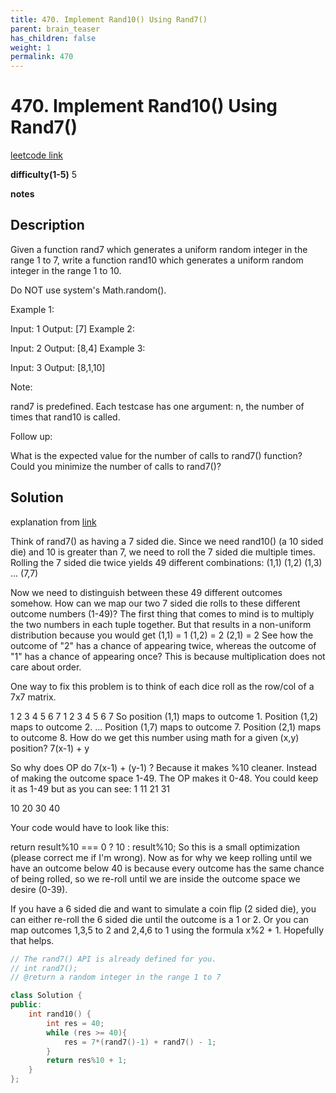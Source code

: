 ```yaml
---
title: 470. Implement Rand10() Using Rand7()
parent: brain_teaser
has_children: false
weight: 1
permalink: 470
---
```

# 470. Implement Rand10() Using Rand7()
[leetcode link](https://leetcode.com/problems/implement-rand10-using-rand7/)

**difficulty(1-5)** 
5

**notes**

## Description
Given a function rand7 which generates a uniform random integer in the range 1 to 7, write a function rand10 which generates a uniform random integer in the range 1 to 10.

Do NOT use system's Math.random().

 

Example 1:

Input: 1
Output: [7]
Example 2:

Input: 2
Output: [8,4]
Example 3:

Input: 3
Output: [8,1,10]
 

Note:

rand7 is predefined.
Each testcase has one argument: n, the number of times that rand10 is called.
 

Follow up:

What is the expected value for the number of calls to rand7() function?
Could you minimize the number of calls to rand7()?

## Solution
explanation from [link](https://leetcode.com/problems/implement-rand10-using-rand7/discuss/150301/Three-line-Java-solution-the-idea-can-be-generalized-to-%22Implement-RandM()-Using-RandN()%22)

Think of rand7() as having a 7 sided die.
Since we need rand10() (a 10 sided die) and 10 is greater than 7, we need to roll the 7 sided die multiple times.
Rolling the 7 sided die twice yields 49 different combinations:
(1,1)
(1,2)
(1,3)
...
(7,7)

Now we need to distinguish between these 49 different outcomes somehow. How can we map our two 7 sided die rolls to these different outcome numbers (1-49)?
The first thing that comes to mind is to multiply the two numbers in each tuple together. But that results in a non-uniform distribution because you would get
(1,1) = 1
(1,2) = 2
(2,1) = 2
See how the outcome of "2" has a chance of appearing twice, whereas the outcome of "1" has a chance of appearing once? This is because multiplication does not care about order.

One way to fix this problem is to think of each dice roll as the row/col of a 7x7 matrix.

  1  2  3  4  5  6  7
1
2
3
4
5
6
7
So position (1,1) maps to outcome 1.
Position (1,2) maps to outcome 2.
...
Position (1,7) maps to outcome 7.
Position (2,1) maps to outcome 8.
How do we get this number using math for a given (x,y) position?
7(x-1) + y

So why does OP do 7(x-1) + (y-1) ?
Because it makes %10 cleaner. Instead of making the outcome space 1-49. The OP makes it 0-48. You could keep it as 1-49 but as you can see:
1
11
21
31

10
20
30
40

Your code would have to look like this:

return result%10 === 0 ? 10 : result%10;
So this is a small optimization (please correct me if I'm wrong).
Now as for why we keep rolling until we have an outcome below 40 is because every outcome has the same chance of being rolled, so we re-roll until we are inside the outcome space we desire (0-39).

If you have a 6 sided die and want to simulate a coin flip (2 sided die), you can either re-roll the 6 sided die until the outcome is a 1 or 2.
Or you can map outcomes 1,3,5 to 2 and 2,4,6 to 1 using the formula x%2 + 1.
Hopefully that helps.


```c++
// The rand7() API is already defined for you.
// int rand7();
// @return a random integer in the range 1 to 7

class Solution {
public:
    int rand10() {
        int res = 40;
        while (res >= 40){
            res = 7*(rand7()-1) + rand7() - 1;
        }
        return res%10 + 1;
    }
};
```

<!-- 
Blue label
{: .label .label-blue }

Stable
{: .label .label-green }

New release
{: .label .label-purple }

Coming soon
{: .label .label-yellow }

Deprecated
{: .label .label-red } -->
